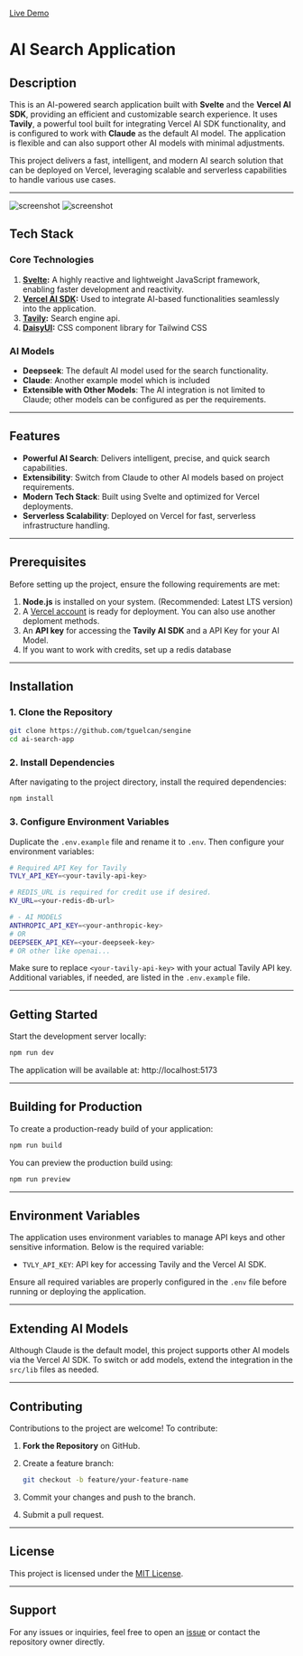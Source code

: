 
[Live Demo](https://sengine-tau.vercel.app)

# AI Search Application

## Description

This is an AI-powered search application built with **Svelte** and the **Vercel AI SDK**, providing an efficient and customizable search experience. It uses **Tavily**, a powerful tool built for integrating Vercel AI SDK functionality, and is configured to work with **Claude** as the default AI model. The application is flexible and can also support other AI models with minimal adjustments.

This project delivers a fast, intelligent, and modern AI search solution that can be deployed on Vercel, leveraging scalable and serverless capabilities to handle various use cases.

---
![screenshot](static/screenshot1.png)
![screenshot](static/screenshot2.png)

## Tech Stack

### **Core Technologies**

1. **[Svelte](https://svelte.dev/):** A highly reactive and lightweight JavaScript framework, enabling faster development and reactivity.
2. **[Vercel AI SDK](https://vercel.com):** Used to integrate AI-based functionalities seamlessly into the application.
3. **[Tavily](https://www.npmjs.com/package/@tavily/core):** Search engine api.
4. **[DaisyUI](https://daisyui.com):** CSS component library for Tailwind CSS
### **AI Models**

- **Deepseek**: The default AI model used for the search functionality.
- **Claude**: Another example model which is included
- **Extensible with Other Models**: The AI integration is not limited to Claude; other models can be configured as per the requirements.

---

## Features

- **Powerful AI Search**: Delivers intelligent, precise, and quick search capabilities.
- **Extensibility**: Switch from Claude to other AI models based on project requirements.
- **Modern Tech Stack**: Built using Svelte and optimized for Vercel deployments.
- **Serverless Scalability**: Deployed on Vercel for fast, serverless infrastructure handling.

---

## Prerequisites

Before setting up the project, ensure the following requirements are met:

1. **Node.js** is installed on your system. (Recommended: Latest LTS version)
2. A [Vercel account](https://vercel.com/) is ready for deployment. You can also use another deploment methods.
3. An **API key** for accessing the **Tavily AI SDK** and a API Key for your AI Model.
4. If you want to work with credits, set up a redis database

---

## Installation

### 1. Clone the Repository

```bash
git clone https://github.com/tguelcan/sengine
cd ai-search-app
```

### 2. Install Dependencies

After navigating to the project directory, install the required dependencies:

```bash
npm install
```

### 3. Configure Environment Variables

Duplicate the `.env.example` file and rename it to `.env`. Then configure your environment variables:

```bash
# Required API Key for Tavily
TVLY_API_KEY=<your-tavily-api-key>

# REDIS_URL is required for credit use if desired.
KV_URL=<your-redis-db-url>

# - AI MODELS
ANTHROPIC_API_KEY=<your-anthropic-key>
# OR
DEEPSEEK_API_KEY=<your-deepseek-key>
# OR other like openai...
```

Make sure to replace `<your-tavily-api-key>` with your actual Tavily API key. Additional variables, if needed, are listed in the `.env.example` file.

---

## Getting Started

Start the development server locally:

```bash
npm run dev
```

The application will be available at: http://localhost:5173

---

## Building for Production

To create a production-ready build of your application:

```bash
npm run build
```

You can preview the production build using:

```bash
npm run preview
```

---

## Environment Variables

The application uses environment variables to manage API keys and other sensitive information. Below is the required variable:

- `TVLY_API_KEY`: API key for accessing Tavily and the Vercel AI SDK.

Ensure all required variables are properly configured in the `.env` file before running or deploying the application.

---

## Extending AI Models

Although Claude is the default model, this project supports other AI models via the Vercel AI SDK. To switch or add models, extend the integration in the `src/lib` files as needed.

---

## Contributing

Contributions to the project are welcome! To contribute:

1. **Fork the Repository** on GitHub.
2. Create a feature branch:

    ```bash
    git checkout -b feature/your-feature-name
    ```

3. Commit your changes and push to the branch.
4. Submit a pull request.

---

## License

This project is licensed under the [MIT License](LICENSE).

---

## Support

For any issues or inquiries, feel free to open an [issue](https://github.com/tguelcan/sengine/issues) or contact the repository owner directly.
